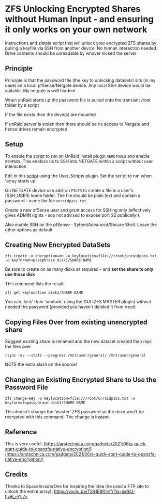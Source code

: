 # ZFS Unlocking Encrypted Shares without Human Input - and ensuring it only works on your own network
Instructions and simple script that will unlock your encrypted ZFS shares by pulling a keyfile via SSH from another device. No human interaction needed.  Drive contents should be unreadable by whover nicked the server

Principle
---------

Principle is that the password file (the key to unlocking datasets) sits (in my case) on a local pfSense/Netgate device.  Any local SSH device would be suitable. My netgate is well hidden!

When unRaid starts up the password file is pulled onto the transiant /root folder by a script

If the file exists then the drive(s) are mounted

If unRaid server is stolen then there should be no access to Netgate and hence drives remain encrypted

Setup
-----

To enable the script to run on UnRaid install plugin ```NERDTOOLS``` and enable ```SSHPASS```. This enables us to SSH into NETGATE within a script without user interaction.

Edit in this [script](UnraidScript.txt) using the User\_Scripts plugin. Set the script to run when 'array starts up'

On NETGATE device use add-on ```FILER``` to create a file in a user's (SSH\_USER) home folder.  The file should be plain text and contain a password - name the file ```unraidpass.txt```.

Create a new pfSense user and grant access for SSHing only (effectively gives ADMIN rights - sop not advised to expose port 22 publically!).

Also enable SSH on the pfSense - Sytem/Advanced/Secure Shell. Leave the other options as default.


Creating New Encrypted DataSets
---------------------------

```text-x-sh
zfs create -o encryption=on -o keylocation=file:///root/unraidpass.txt -o keyformat=passphrase disk1/SHARE-NAME
```

Be sure to create on as many disks as required - and **set the share to only use those disk**

This command lists the result

```text-x-sh
zfs get keylocation disk1/SHARE-NAME
```

You can 'lock' then 'unnlock' using the GUI (ZFS MASTER plugin) without needed the password (provided you haven't deleted it from /root)


Copying Files Over from existing unencrypted share
------------------

Suggest existing share is renamed and the new dataset created then rsyc the files over

```text-x-sh
rsync -av --stats --progress /mnt/user/general/ /mnt/user/general
```
NOTE the extra slash on the source!


Changing an Existing Encrypted Share to Use the Password File
-------------------------------------------------------------

```text-x-sh
zfs change-key -o keylocation=file:///root/unraidpass.txt -o keyformat=passphrase disk1/SHARE-NAME
```

This doesn't change the 'master' ZFS password so the drive won't be recrypted with this command.  The change is instant.


Reference
---------

This is very useful: [https://arstechnica.com/gadgets/2021/06/a-quick-start-guide-to-openzfs-native-encryption/](https://arstechnica.com/gadgets/2021/06/a-quick-start-guide-to-openzfs-native-encryption/)


Credits
------
Thanks to SpaceInvaderOne for inspiring the idea (he used a FTP site to unlock the entire array): https://youtu.be/TSlHEBR1yfY?si=ixdkU-hyi6_eYLZk
